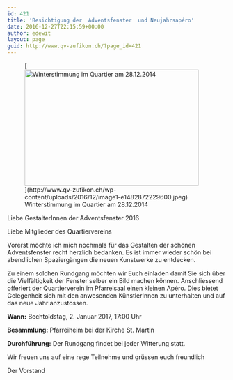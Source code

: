 ```yaml
---
id: 421
title: 'Besichtigung der  Adventsfenster  und Neujahrsapéro'
date: 2016-12-27T22:15:59+00:00
author: edewit
layout: page
guid: http://www.qv-zufikon.ch/?page_id=421
---
```

<figure id="attachment_423" style="width: 400px" class="wp-caption alignright">[<img class="size-full wp-image-423" src="http://www.qv-zufikon.ch/wp-content/uploads/2016/12/image1-e1482872229600.jpeg" alt="Winterstimmung im Quartier am 28.12.2014" width="400" height="267" srcset="https://my-wordpress-site-qv-zufikon.192.168.42.21.nip.io/wp-content/uploads/2016/12/image1-e1482872229600.jpeg 400w, https://my-wordpress-site-qv-zufikon.192.168.42.21.nip.io/wp-content/uploads/2016/12/image1-e1482872229600-300x200.jpeg 300w" sizes="(max-width: 400px) 100vw, 400px" />](http://www.qv-zufikon.ch/wp-content/uploads/2016/12/image1-e1482872229600.jpeg)<figcaption class="wp-caption-text">Winterstimmung im Quartier am 28.12.2014</figcaption></figure> 

<p class="p1">
  <span class="s1">Liebe GestalterInnen der Adventsfenster 2016</span>
</p>

<p class="p1">
  <span class="s1">Liebe Mitglieder des Quartiervereins</span>
</p>

<p class="p1">
  <span class="s1">Vorerst möchte ich mich nochmals für das Gestalten der schönen Adventsfenster recht herzlich bedanken. Es ist immer wieder schön bei abendlichen Spaziergängen die neuen Kunstwerke zu entdecken.</span>
</p>

<p class="p1">
  <span class="s1">Zu einem solchen Rundgang möchten wir Euch einladen damit Sie sich über die Vielfältigkeit der Fenster selber ein Bild machen können. Anschliessend offeriert der Quartierverein im Pfarreisaal einen kleinen Apéro. Dies bietet Gelegenheit sich mit den anwesenden KünstlerInnen zu unterhalten und auf das neue Jahr anzustossen.</span>
</p>

<p class="p1">
  <span class="s1"><b>Wann:</b> Bechtoldstag, 2. Januar 2017, 17:00 Uhr</span>
</p>

<p class="p1">
  <span class="s1"><b>Besammlung:</b> Pfarreiheim bei der Kirche St. Martin</span>
</p>

<p class="p4">
  <span class="s1"><b>Durchführung:</b> Der Rundgang findet bei jeder Witterung statt. </span>
</p>

<p class="p1">
  <span class="s1">Wir freuen uns auf eine rege Teilnehme und grüssen euch freundlich</span>
</p>

<p class="p1">
  <span class="s1">Der Vorstand</span>
</p>